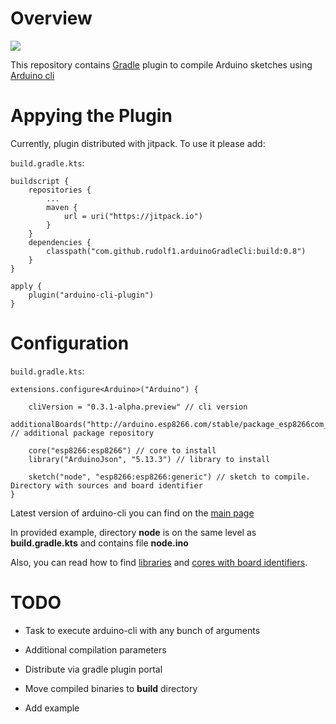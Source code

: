 # Overview

[![](https://jitpack.io/v/rudolf1/arduinoGradleCli.svg)](https://jitpack.io/#rudolf1/arduinoGradleCli)

This repository contains [Gradle](https://gradle.org/) plugin to compile Arduino sketches using [Arduino cli](https://github.com/arduino/arduino-cli)

# Appying the Plugin <a name="applying"></a>

Currently, plugin distributed with jitpack. To use it please add:

`build.gradle.kts`:

```
buildscript {
    repositories {
        ...
        maven {
            url = uri("https://jitpack.io")
        }
    }
    dependencies {
        classpath("com.github.rudolf1.arduinoGradleCli:build:0.8")
    }
}

apply {
    plugin("arduino-cli-plugin")
}

```

# Configuration <a name="configuration"></a>

`build.gradle.kts`:

```
extensions.configure<Arduino>("Arduino") {

    cliVersion = "0.3.1-alpha.preview" // cli version
    additionalBoards("http://arduino.esp8266.com/stable/package_esp8266com_index.json") // additional package repository

    core("esp8266:esp8266") // core to install
    library("ArduinoJson", "5.13.3") // library to install

    sketch("node", "esp8266:esp8266:generic") // sketch to compile. Directory with sources and board identifier
}
```
Latest version of arduino-cli you can find on the [main page](https://github.com/arduino/arduino-cli)

In provided example, directory **node** is on the same level as **build.gradle.kts** and contains file **node.ino** 

Also, you can read how to find [libraries](https://github.com/arduino/arduino-cli#step-7-add-libraries) and [cores with board identifiers](https://github.com/arduino/arduino-cli#step-4-find-and-install-the-right-core).

# TODO <a name="todo"></a>

- Task to execute arduino-cli with any bunch of arguments

- Additional compilation parameters

- Distribute via gradle plugin portal

- Move compiled binaries to **build** directory

- Add example


